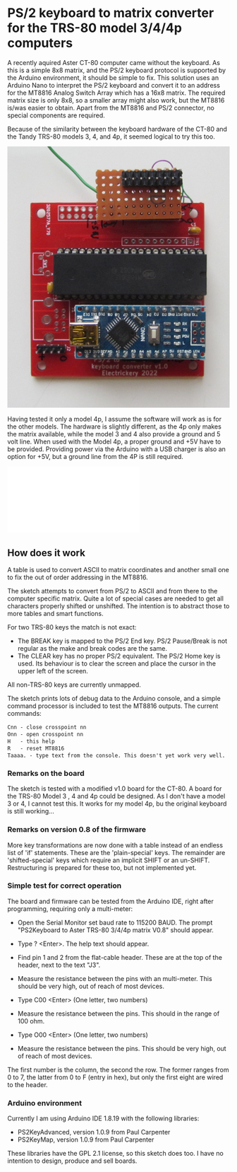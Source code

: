 # PS/2 keyboard to matrix converter for the TRS-80 model 3/4/4p computers

A recently aquired Aster CT-80 computer came without the keyboard. As this is 
a simple 8x8 matrix, and the PS/2 keyboard protocol is supported by the
Arduino environment, it should be simple to fix. This solution uses an
Arduino Nano to interpret the PS/2 keyboard and convert it to an address
for the MT8816 Analog Switch Array which has a 16x8 matrix. The required
matrix size is only 8x8, so a smaller array might also work, but the MT8816 
is/was easier to obtain. Apart from the MT8816 and PS/2 connector, no special 
components are required.

Because of the similarity between the keyboard hardware of the CT-80 and 
the Tandy TRS-80 models 3, 4, and 4p, it seemed logical to try this too.

![The adapted prototype board](TRS80AdapterProto.jpg)

Having tested it only a model 4p, I assume the software will work as is for
the other models. The hardware is slightly different, as the 4p only makes 
the matrix available, while the model 3 and 4 also provide a ground and 5 
volt line. When used with the Model 4p, a proper ground and +5V have to be 
provided. Providing power via the Arduino with a USB charger is also an 
option for +5V, but a ground line from the 4P is still required.

![The schematic](keyboardEmuTRS80.kicad_sch.pdf)

## How does it work

A table is used to convert ASCII to matrix coordinates and another small 
one to fix the out of order addressing in the MT8816.

The sketch attempts to convert from PS/2 to ASCII and from there to the
computer specific matrix. Quite a lot of special cases are needed to get
all characters properly shifted or unshifted. The intention is to abstract
those to more tables and smart functions.

For two TRS-80 keys the match is not exact:

- The BREAK key is mapped to the PS/2 End key. PS/2 Pause/Break is not 
regular as the make and break codes are the same.
- The CLEAR key has no proper PS/2 equivalent. The PS/2 Home key is used.
Its behaviour is to clear the screen and place the cursor in the upper left
of the screen.

 
All non-TRS-80 keys are currently unmapped. 

The sketch prints lots of debug data to the Arduino console, and a simple
command processor is included to test the MT8816 outputs. The current 
commands:

    Cnn - close crosspoint nn
    Onn - open crosspoint nn
    H   - this help
    R   - reset MT8816
    Taaaa. - type text from the console. This doesn't yet work very well.

### Remarks on the board

The sketch is tested with a modified v1.0 board for the CT-80. A board for the TRS-80
Model 3 , 4 and 4p could be designed. As I don't have a model 3 or 4, I cannot test this.
It works for my model 4p, bu the original keyboard is still working...

### Remarks on version 0.8 of the firmware

More key transformations are now done with a table instead of an endless list of 'if' 
statements. These are the 'plain-special' keys. The remainder are 'shifted-special' keys
which require an implicit SHIFT or an un-SHIFT. Restructuring is prepared for these too, but
not implemented yet.

### Simple test for correct operation

The board and firmware can be tested from the Arduino IDE, right after programming, requiring
only a multi-meter:

- Open the Serial Monitor set baud rate to 115200 BAUD. The prompt 
 "PS2Keyboard to Aster TRS-80 3/4/4p matrix V0.8" should appear.
 
- Type ? &lt;Enter&gt;. The help text should appear.

- Find pin 1 and 2 from the flat-cable header. These are at the top of the header, next to 
  the text "J3".

- Measure the resistance between the pins with an multi-meter. This should be very high, 
  out of reach of most devices.

- Type C00 &lt;Enter&gt; (One letter, two numbers)

- Measure the resistance between the pins. This should in the range of 100 ohm.

- Type O00 &lt;Enter&gt; (One letter, two numbers)

- Measure the resistance between the pins. This should be very high, out of reach of most 
  devices.

The first number is the column, the second the row. The former ranges from 0 to 7, the latter 
from 0 to F (entry in hex), but only the first eight are wired to the header.


### Arduino environment

Currently I am using Arduino IDE 1.8.19 with the following libraries:

- PS2KeyAdvanced, version 1.0.9 from Paul Carpenter
- PS2KeyMap, version 1.0.9 from Paul Carpenter

These libraries have the GPL 2.1 license, so this sketch does too. I have no intention to 
design, produce and sell boards.
